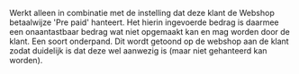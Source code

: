 Werkt alleen in combinatie met de instelling dat deze klant de Webshop betaalwijze 'Pre paid' hanteert. Het hierin ingevoerde bedrag is daarmee een onaantastbaar bedrag wat niet opgemaakt kan en mag worden door de klant. Een soort onderpand. Dit wordt getoond op de webshop aan de klant zodat duidelijk is dat deze wel aanwezig is (maar niet gehanteerd kan worden).